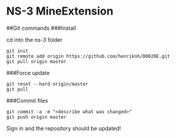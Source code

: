 NS-3 MineExtension
==============

##Git commands
###Install 

cd into the ns-3 folder
```
git init
git remote add origin https://github.com/henriknh/D0020E.git
git pull origin master
```


###Force update
```
git reset --hard origin/master
git pull
```

###Commit files

```
git commit -a -m "<describe what was changed>"
git push origin master
```
Sign in and the repository should be updated!
